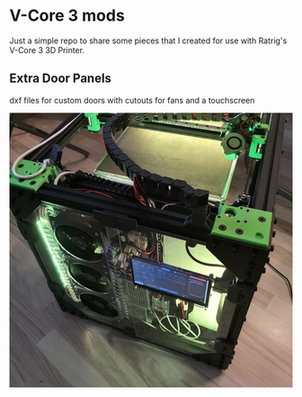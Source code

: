 # V-Core 3 mods

Just a simple repo to share some pieces that I created for use with Ratrig's V-Core 3 3D Printer.

## Extra Door Panels

dxf files for custom doors with cutouts for fans and a touchscreen

![Door Panels Photo](extra_door_panels.jpg)
